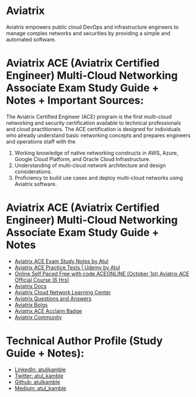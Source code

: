 # Aviatrix
Aviatrix empowers public cloud DevOps and infrastructure engineers to manage complex networks and securities by providing a simple and automated software.

# Aviatrix ACE (Aviatrix Certified Engineer) Multi-Cloud Networking Associate Exam Study Guide + Notes + Important Sources:

The Aviatrix Certified Engineer (ACE) program is the first multi-cloud networking and security certification available to technical professionals and cloud practitioners. 
The ACE certification is designed for individuals who already understand basic networking concepts and prepares engineers and operations staff with the 
1. Working knowledge of native networking constructs in AWS, Azure, Google Cloud Platform, and Oracle Cloud Infrastructure.
2. Understanding of multi-cloud network architecture and design considerations. 
3. Proficiency to build use cases and deploy multi-cloud networks using Aviatrix software.

# Aviatrix ACE (Aviatrix Certified Engineer) Multi-Cloud Networking Associate Exam Study Guide + Notes

- [Aviatrix ACE Exam Study Notes by Atul](https://atulkamble.github.io/AviatrixACE/)
- [Aviatrix ACE Practice Tests | Udemy by Atul](https://www.udemy.com/course/aviatrix-ace-multi-cloud-network-associate-practice-exams)
- [Online Self Paced Free with code ACEONLINE (October 1st) Aviatrix ACE Official Course (6 Hrs)](https://aviatrix.teachable.com/)
- [Aviatrix Docs](https://docs.aviatrix.com/)
- [Aviatrix Cloud Network Learning Center](https://a.aviatrix.com/learning/)
- [Aviatrix Questions and Answers](https://a.aviatrix.com/answers/)
- [Aviatrix Bolgs](https://aviatrix.com/aviatrix-blog/)
- [Aviatrix ACE Acclaim Badge](https://www.youracclaim.com/org/aviatrix/badge/aviatrix-certified-engineer-multi-cloud-network-associate)
- [Aviatrix Community](https://community.aviatrix.com/)

# Technical Author Profile (Study Guide + Notes):
- [LinkedIn: atuljkamble](https://www.linkedin.com/in/atuljkamble) 
- [Twitter: atul_kamble](https://www.twitter.com/atul_kamble)
- [Github: atulkamble](https://www.github.com/atulkamble)
- [Medium: atul_kamble](https://medium.com/@atul_kamble)
